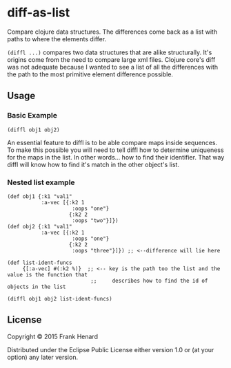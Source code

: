 # diff-as-list

Compare clojure data structures. The differences come back as a list with paths to where the elements differ.

`(diffl ...)` compares two data structures that are alike structurally.  It's origins come from the need to compare large xml files.  Clojure core's diff was not adequate because I wanted to see a list of all the differences with the path to the most primitive element difference possible.

## Usage

### Basic Example

    (diffl obj1 obj2)

An essential feature to diffl is to be able compare maps inside sequences.  To make this possible you will need to tell diffl how to determine uniqueness for the maps in the list.  In other words... how to find their identifier.  That way diffl will know how to find it's match in the other object's list.

### Nested list example

    (def obj1 {:k1 "val1"
               :a-vec [{:k2 1
                         :oops "one"}
                        {:k2 2
                         :oops "two"}]})
    (def obj2 {:k1 "val1"
               :a-vec [{:k2 1
                         :oops "one"}
                        {:k2 2
                         :oops "three"}]}) ;; <--difference will lie here

    (def list-ident-funcs
         {[:a-vec] #(:k2 %)}  ;; <-- key is the path too the list and the value is the function that 
                               ;;     describes how to find the id of objects in the list

    (diffl obj1 obj2 list-ident-funcs)


## License

Copyright © 2015 Frank Henard

Distributed under the Eclipse Public License either version 1.0 or (at
your option) any later version.
